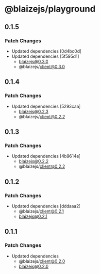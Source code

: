 # @blaizejs/playground

## 0.1.5

### Patch Changes

- Updated dependencies [0d4bc0d]
- Updated dependencies [5f595d1]
  - blaizejs@0.3.0
  - @blaizejs/client@0.3.0

## 0.1.4

### Patch Changes

- Updated dependencies [5293caa]
  - blaizejs@0.2.3
  - @blaizejs/client@0.2.2

## 0.1.3

### Patch Changes

- Updated dependencies [4b9614e]
  - blaizejs@0.2.2
  - @blaizejs/client@0.2.2

## 0.1.2

### Patch Changes

- Updated dependencies [dddaaa2]
  - @blaizejs/client@0.2.1
  - blaizejs@0.2.1

## 0.1.1

### Patch Changes

- Updated dependencies
  - @blaizejs/client@0.2.0
  - blaizejs@0.2.0
